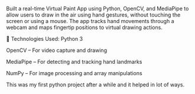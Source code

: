 Built a real-time Virtual Paint App using Python, OpenCV, and MediaPipe to allow users to draw in the air using hand gestures, without touching the screen or using a mouse. 
The app tracks hand movements through a webcam and maps fingertip positions to virtual drawing actions.

🧠 Technologies Used:
Python 3

OpenCV – For video capture and drawing

MediaPipe – For detecting and tracking hand landmarks

NumPy – For image processing and array manipulations

This was my first python project after a while and it helped in lot of ways.
